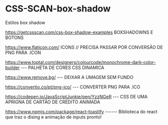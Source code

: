 # CSS-SCAN-box-shadow
Estilos box shadow



https://getcssscan.com/css-box-shadow-examples  BOXSHADOWNS E BOTONS

https://www.flaticon.com/ ICONS // PRECISA PASSAR POR CONVERSÃO DE PNG PARA .ICON

https://www.toptal.com/designers/colourcode/monochrome-dark-color-builder --- PALHETA DE CORES CSS DINAMICA

https://www.remove.bg/ --- DEIXAR A UMAGEM SEM FUNDO

https://convertio.co/pt/png-ico/ --- CONVERTER PNG PARA .ICO


https://codepen.io/JavaScriptJunkie/pen/YzzNGeR --- CSS DE UMA APRIGNA DE CARTÃO DE CRÉDITO ANIMADA


https://www.npmjs.com/package/react-toastify ------ Biblioteca do react que traz o dising e animação de inputs pronto!
